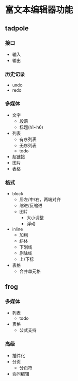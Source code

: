 # 富文本编辑器功能

## tadpole

### 接口

-   输入
-   输出

### 历史记录

-   undo
-   redo

### 多媒体

-   文字
    -   段落
    -   标题(h1~h6)
-   列表
    -   有序列表
    -   无序列表
    -   todo
-   超链接
-   图片
-   表格

### 格式

-   block
    -   居左/中/右，两端对齐
    -   缩进/反缩进
    -   图片
        -   大小调整
        -   浮动
-   inline
    -   加粗
    -   斜体
    -   下划线
    -   删除线
    -   上/下标
-   表格
    -   合并单元格

## frog

### 多媒体

-   列表
    -   todo
-   表格
    -   公式支持

### 高级

-   插件化
-   分页
    -   分页符
-   协同编辑
